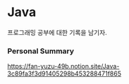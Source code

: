 # Java
프로그래밍 공부에 대한 기록을 남기자.

### Personal Summary
https://fan-yuzu-49b.notion.site/Java-3c89fa3f3d91405298b453288471f865
